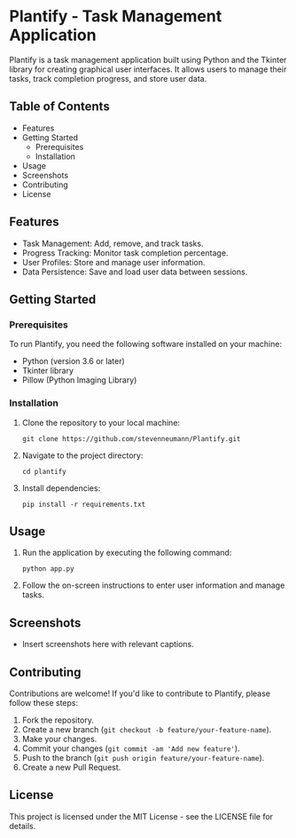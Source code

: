 # Plantify - Task Management Application

Plantify is a task management application built using Python and the Tkinter library for creating graphical user interfaces. It allows users to manage their tasks, track completion progress, and store user data.

## Table of Contents

- Features
- Getting Started
  - Prerequisites
  - Installation
- Usage
- Screenshots
- Contributing
- License

## Features

- Task Management: Add, remove, and track tasks.
- Progress Tracking: Monitor task completion percentage.
- User Profiles: Store and manage user information.
- Data Persistence: Save and load user data between sessions.

## Getting Started

### Prerequisites

To run Plantify, you need the following software installed on your machine:

- Python (version 3.6 or later)
- Tkinter library
- Pillow (Python Imaging Library)

### Installation

1. Clone the repository to your local machine:

   ```
   git clone https://github.com/stevenneumann/Plantify.git
   ```

2. Navigate to the project directory:

   ```
   cd plantify
   ```

3. Install dependencies:

   ```
   pip install -r requirements.txt
   ```

## Usage

1. Run the application by executing the following command:

   ```
   python app.py
   ```

2. Follow the on-screen instructions to enter user information and manage tasks.

## Screenshots

- Insert screenshots here with relevant captions.

## Contributing

Contributions are welcome! If you'd like to contribute to Plantify, please follow these steps:

1. Fork the repository.
2. Create a new branch (`git checkout -b feature/your-feature-name`).
3. Make your changes.
4. Commit your changes (`git commit -am 'Add new feature'`).
5. Push to the branch (`git push origin feature/your-feature-name`).
6. Create a new Pull Request.

## License

This project is licensed under the MIT License - see the LICENSE file for details.
